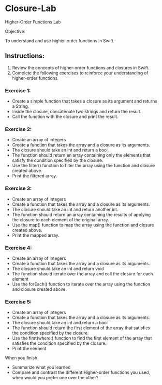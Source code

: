 # Closure-Lab

Higher-Order Functions Lab


Objective:

To understand and use higher-order functions in Swift.


## Instructions:
1. Review the concepts of higher-order functions and closures in Swift.
2. Complete the following exercises to reinforce your understanding of higher-order functions.


### Exercise 1:
- Create a simple function that takes a closure as its argument and returns a String.
- Inside the closure, concatenate two strings and return the result.
- Call the function with the closure and print the result.


### Exercise 2:
- Create an array of integers
- Create a function that takes the array and a closure as its arguments.
- The closure should take an int and return a bool.
- The function should return an array containing only the elements that satisfy the condition specified by the closure.
- Use the filter() function to filter the array using the function and closure created above.
- Print the filtered array.


### Exercise 3:
- Create an array of integers
- Create a function that takes the array and a closure as its arguments.
- The closure should take an int and return another int.
- The function should return an array containing the results of applying the closure to each element of the original array.
- Use the map() function to map the array using the function and closure created above.
- Print the mapped array.


### Exercise 4:
- Create an array of integers
- Create a function that takes the array and a closure as its arguments.
- The closure should take an int and return void
- The function should iterate over the array and call the closure for each element
- Use the forEach() function to iterate over the array using the function and closure created above.


### Exercise 5:
- Create an array of integers
- Create a function that takes the array and a closure as its arguments.
- The closure should take an int and return a bool
- The function should return the first element of the array that satisfies the condition specified by the closure.
- Use the first(where:) function to find the first element of the array that satisfies the condition specified by the closure.
- Print the element


When you finish
- Summarize what you learned
- Compare and contrast the different Higher-order functions you used, when would you prefer one over the other?

